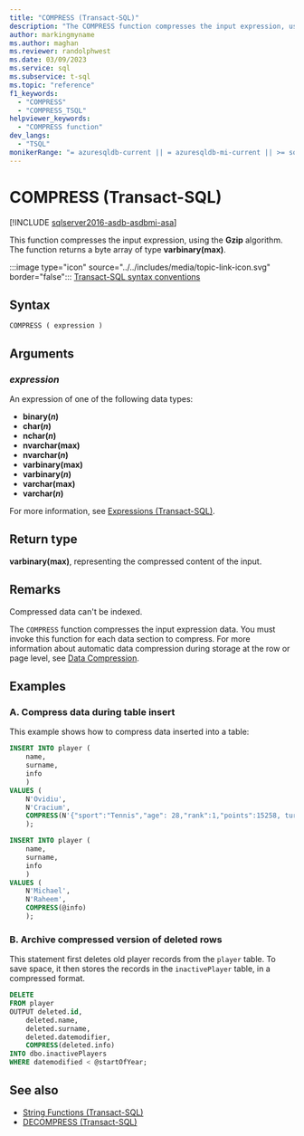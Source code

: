 ```yaml
---
title: "COMPRESS (Transact-SQL)"
description: "The COMPRESS function compresses the input expression, using the Gzip algorithm."
author: markingmyname
ms.author: maghan
ms.reviewer: randolphwest
ms.date: 03/09/2023
ms.service: sql
ms.subservice: t-sql
ms.topic: "reference"
f1_keywords:
  - "COMPRESS"
  - "COMPRESS_TSQL"
helpviewer_keywords:
  - "COMPRESS function"
dev_langs:
  - "TSQL"
monikerRange: "= azuresqldb-current || = azuresqldb-mi-current || >= sql-server-2016 || >= sql-server-linux-2017 || = azuresqledge-current || = azure-sqldw-latest"
---
```

# COMPRESS (Transact-SQL)

[!INCLUDE [sqlserver2016-asdb-asdbmi-asa](../../includes/applies-to-version/sqlserver2016-asdb-asdbmi-asa.md)]

This function compresses the input expression, using the **Gzip** algorithm. The function returns a byte array of type **varbinary(max)**.

:::image type="icon" source="../../includes/media/topic-link-icon.svg" border="false"::: [Transact-SQL syntax conventions](../../t-sql/language-elements/transact-sql-syntax-conventions-transact-sql.md)

## Syntax

```syntaxsql
COMPRESS ( expression )
```

## Arguments

### *expression*  

An expression of one of the following data types:

- **binary(*n*)**
- **char(*n*)**
- **nchar(*n*)**
- **nvarchar(max)**
- **nvarchar(*n*)**
- **varbinary(max)**
- **varbinary(*n*)**
- **varchar(max)**
- **varchar(*n*)**

For more information, see [Expressions (Transact-SQL)](../../t-sql/language-elements/expressions-transact-sql.md).

## Return type

**varbinary(max)**, representing the compressed content of the input.

## Remarks

Compressed data can't be indexed.

The `COMPRESS` function compresses the input expression data. You must invoke this function for each data section to compress. For more information about automatic data compression during storage at the row or page level, see [Data Compression](../../relational-databases/data-compression/data-compression.md).

## Examples

### A. Compress data during table insert

This example shows how to compress data inserted into a table:

```sql
INSERT INTO player (
    name,
    surname,
    info
    )
VALUES (
    N'Ovidiu',
    N'Cracium',
    COMPRESS(N'{"sport":"Tennis","age": 28,"rank":1,"points":15258, turn":17}')
    );

INSERT INTO player (
    name,
    surname,
    info
    )
VALUES (
    N'Michael',
    N'Raheem',
    COMPRESS(@info)
    );
```

### B. Archive compressed version of deleted rows

This statement first deletes old player records from the `player` table. To save space, it then stores the records in the `inactivePlayer` table, in a compressed format.

```sql
DELETE
FROM player
OUTPUT deleted.id,
    deleted.name,
    deleted.surname,
    deleted.datemodifier,
    COMPRESS(deleted.info)
INTO dbo.inactivePlayers
WHERE datemodified < @startOfYear;
```

## See also

- [String Functions (Transact-SQL)](../../t-sql/functions/string-functions-transact-sql.md)
- [DECOMPRESS (Transact-SQL)](../../t-sql/functions/decompress-transact-sql.md)
